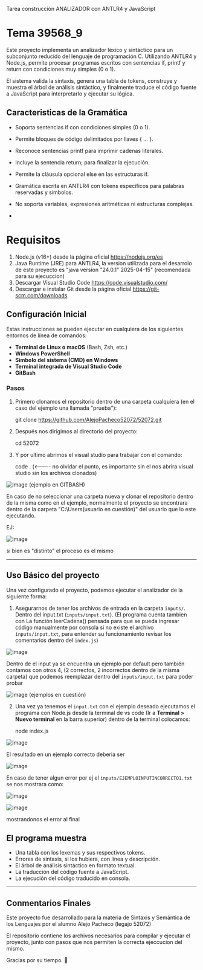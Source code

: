 Tarea construcción ANALIZADOR con ANTLR4 y JavaScript 
# Tema 39568_9

Este proyecto implementa un analizador léxico y sintáctico para un subconjunto reducido del lenguaje de programación C. Utilizando ANTLR4 y Node.js, permite procesar programas escritos con sentencias if, printf y return con condiciones muy simples (0 o 1).

El sistema valida la sintaxis, genera una tabla de tokens, construye y muestra el árbol de análisis sintáctico, y finalmente traduce el código fuente a JavaScript para interpretarlo y ejecutar su lógica.

## Caracteristicas de la Gramática

- Soporta sentencias if con condiciones simples (0 o 1).

- Permite bloques de código delimitados por llaves { ... }.

- Reconoce sentencias printf para imprimir cadenas literales.

- Incluye la sentencia return; para finalizar la ejecución.

- Permite la cláusula opcional else en las estructuras if.

- Gramática escrita en ANTLR4 con tokens específicos para palabras reservadas y símbolos.

- No soporta variables, expresiones aritméticas ni estructuras complejas.
- 
# Requisitos

1. Node.js (v16+) desde la página oficial https://nodejs.org/es
2. Java Runtime (JRE) para ANTLR4, la version utilizada para el desarrolo de este proyecto es "java version "24.0.1" 2025-04-15" (recomendada para su ejecuccion)
3. Descargar Visual Studio Code https://code.visualstudio.com/
4. Descargar e instalar Git desde la página oficial https://git-scm.com/downloads
   
## Configuración Inicial

Estas instrucciones se pueden ejecutar en cualquiera de los siguientes entornos de línea de comandos:

- **Terminal de Linux o macOS** (Bash, Zsh, etc.)
- **Windows PowerShell**
- **Símbolo del sistema (CMD) en Windows**
- **Terminal integrada de Visual Studio Code**
- **GitBash**
  
### Pasos

1. Primero clonamos el repositorio dentro de una carpeta cualquiera (en el caso del ejemplo una llamada "prueba"):

    git clone https://github.com/AlejoPacheco52072/52072.git

2. Después nos dirigimos al directorio del proyecto:

     cd 52072

3. Y por ultimo abrimos el visual studio para trabajar con el comando:

    code . (<---- no olvidar el punto, es importante sin el nos abrira visual studio sin los archivos clonados)

![image](https://github.com/user-attachments/assets/40b5439b-9087-4492-ae48-5ba85b56ed58) (ejemplo en GITBASH)

En caso de no seleccionar una carpeta nueva y clonar el repositorio dentro de la misma como en el ejemplo, normalmente el proyecto se encontrara dentro de la carpeta "C:\Users\(usuario en cuestión)" del usuario que lo este ejecutando.

EJ: 

![image](https://github.com/user-attachments/assets/d8f76d9b-cb9c-441b-ba65-2f860412af51)

si bien es "distinto" el proceso es el mismo

 ---
## Uso Básico del proyecto

Una vez configurado el proyecto, podemos ejecutar el analizador de la siguiente forma:

1. Asegurarnos de tener los archivos de entrada en la carpeta `inputs/`. Dentro del input.txt (`inputs/input.txt`). (El programa cuenta tambien con La función leerCadena() pensada para que se pueda ingresar código manualmente por consola si no existe el archivo `inputs/input.txt`, para entender su funcionamiento revisar los comentarios dentro del `index.js`)


![image](https://github.com/user-attachments/assets/c14844e6-a00d-4595-82c7-5d05e7add80a)

Dentro de el input ya se encuentra un ejemplo por default pero también contamos con otros 4, (2 correctos, 2 incorrectos dentro de la misma carpeta) que podemos reemplazar dentro del `inputs/input.txt` para poder probar

![image](https://github.com/user-attachments/assets/38707c11-3717-4b00-86ed-3a3d6013fa6b) (ejemplos en cuestión)


2. Una vez ya tenemos el `input.txt` con el ejemplo deseado ejecutamos el programa con Node.js desde la terminal de vs code (Ir a **Terminal > Nuevo terminal** en la barra superior) dentro de la terminal colocamos:

   node index.js

![image](https://github.com/user-attachments/assets/8cc9a777-f4e6-41ae-bbb3-f1cc46e6abde)

El resultado en un ejemplo correcto deberia ser

![image](https://github.com/user-attachments/assets/d67944e0-4b33-4f0a-992d-927004f12a98)

En caso de tener algun error por ej el `inputs/EJEMPLOINPUTINCORRECTO1.txt` se nos mostrara como:

![image](https://github.com/user-attachments/assets/8d21a516-d737-4ddc-8e74-01cd154b9091)

![image](https://github.com/user-attachments/assets/061b3b11-7be4-49c6-ab7e-25e2510e293f)

mostrandonos el error al final

## El programa muestra

-  Una tabla con los lexemas y sus respectivos tokens.
-  Errores de sintaxis, si los hubiera, con línea y descripción.
-  El árbol de análisis sintáctico en formato textual.
-  La traducción del código fuente a JavaScript.
-  La ejecución del código traducido en consola.

  ---

## Conmentarios Finales

Este proyecto fue desarrollado para la materia de Sintaxis y Semántica de los Lenguajes por el alumno Alejo Pacheco (legajo 52072)

El repositorio contiene los archivos necesarios para compilar y ejecutar el proyecto, junto con pasos que nos permiten la correcta ejeccucion del mismo.

Gracias por su tiempo. 🙂










